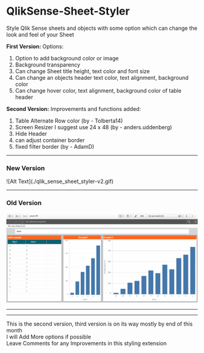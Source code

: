 # QlikSense-Sheet-Styler <br />
Style Qlik Sense sheets and objects with some option which can change the look and feel of your Sheet
 
<b>First Version:</b>
Options: 
1.    Option to add background color or image 
2.    Background transparency 
3.    Can change Sheet title height, text color and font size 
4.    Can change an objects header text color, text alignment, background color 
5.    Can change hover color, text alignment, background color of table header

<b>Second Version:</b>
Improvements and functions added:
1.    Table Alternate Row color (by - Tolberta14)
2.    Screen Resizer I suggest use 24 x 48 (by - anders.uddenberg)
3.    Hide Header
4.    can adjust container border
5.    fixed filter border (by - AdamD)
<hr />
<h3>New Version</h3>
![Alt Text](./qlik_sense_sheet_styler-v2.gif)


<hr />
<h3>Old Version</h3>

![Alt Text](./qlik_sense_sheet_styler.gif)

<hr>

<hr>
This is the second version, third version is on its way mostly by end of this month
<br />
I will Add More options if possible
<br />
Leave Comments for any Improvements in this styling extension
